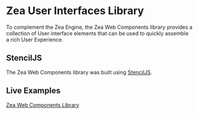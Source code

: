 # Zea User Interfaces Library

To complement the Zea Engine, the Zea Web Components library provides a collection of User interface elements that can be used to quickly assemble a rich User Experience. 

## StencilJS
The Zea Web Components library was built using [StencilJS](https://stenciljs.com/).



## Live Examples

[Zea Web Components Library](http://web-components-staging.zea.live/ ':include :type=iframe width=100% height=1000px')






